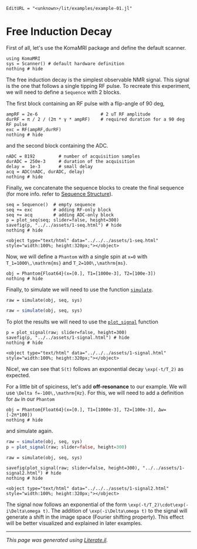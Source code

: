 ```@meta
EditURL = "<unknown>/lit/examples/example-01.jl"
```

# Free Induction Decay

First of all, let's use the KomaMRI package and define the default scanner.

````@example example-01
using KomaMRI
sys = Scanner() # default hardware definition
nothing # hide
````

The free induction decay is the simplest observable NMR signal.
This signal is the one that follows a single tipping RF pulse.
To recreate this experiment, we will need to define a `Sequence` with 2 blocks.

The first block containing an RF pulse with a flip-angle of 90 deg,

````@example example-01
ampRF = 2e-6                        # 2 uT RF amplitude
durRF = π / 2 / (2π * γ * ampRF)    # required duration for a 90 deg RF pulse
exc = RF(ampRF,durRF)
nothing # hide
````

and the second block containing the ADC.

````@example example-01
nADC = 8192         # number of acquisition samples
durADC = 250e-3     # duration of the acquisition
delay =  1e-3       # small delay
acq = ADC(nADC, durADC, delay)
nothing # hide
````

Finally, we concatenate the sequence blocks to create
the final sequence (for more info. refer to
[Sequence Structure](useful-information.md#Sequence-Structure)).

````@example example-01
seq = Sequence()  # empty sequence
seq += exc        # adding RF-only block
seq += acq        # adding ADC-only block
p = plot_seq(seq; slider=false, height=300)
savefig(p, "../../assets/1-seq.html") # hide
nothing # hide
````

```@raw html
<object type="text/html" data="../../../assets/1-seq.html" style="width:100%; height:320px;"></object>
```

Now, we will define a `Phantom` with a single spin at ``x=0``
with ``T_1=1000\,\mathrm{ms}`` and ``T_2=100\,\mathrm{ms}``.

````@example example-01
obj = Phantom{Float64}(x=[0.], T1=[1000e-3], T2=[100e-3])
nothing # hide
````

Finally, to simulate we will need to use the function [`simulate`](@ref).

```@setup example-01
raw = simulate(obj, seq, sys)
```
```julia
raw = simulate(obj, seq, sys)
```

To plot the results we will need to use the [`plot_signal`](@ref) function

````@example example-01
p = plot_signal(raw; slider=false, height=300)
savefig(p, "../../assets/1-signal.html") # hide
nothing # hide
````

```@raw html
<object type="text/html" data="../../../assets/1-signal.html" style="width:100%; height:320px;"></object>
```

Nice!, we can see that ``S(t)`` follows an
exponential decay ``\exp(-t/T_2)`` as expected.

For a little bit of spiciness, let's add **off-resonance** to our example.
We will use ``\Delta f=-100\,\mathrm{Hz}``.
For this, we will need to add a definition for `Δw` in our `Phantom`

````@example example-01
obj = Phantom{Float64}(x=[0.], T1=[1000e-3], T2=[100e-3], Δw=[-2π*100])
nothing # hide
````

and simulate again.

```julia
raw = simulate(obj, seq, sys)
p = plot_signal(raw; slider=false, height=300)
```
```@setup example-01
raw = simulate(obj, seq, sys)
```

````@example example-01
savefig(plot_signal(raw; slider=false, height=300), "../../assets/1-signal2.html") # hide
nothing # hide
````

```@raw html
<object type="text/html" data="../../../assets/1-signal2.html" style="width:100%; height:320px;"></object>
```

The signal now follows an exponential of the
form ``\exp(-t/T_2)\cdot\exp(-i\Delta\omega t)``.
The addition of ``\exp(-i\Delta\omega t)`` to the signal
will generate a shift in the image space (Fourier shifting property).
This effect will be better visualized and explained in later examples.

---

*This page was generated using [Literate.jl](https://github.com/fredrikekre/Literate.jl).*

